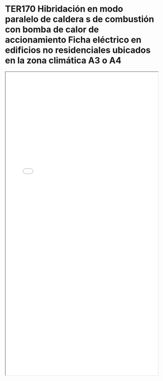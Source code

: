 # TER170  Hibridación en modo paralelo de caldera s de combustión con bomba de calor de accionamiento Ficha eléctrico en edificios no residenciales ubicados en la zona climática A3 o A4

<iframe src="../TER170  Hibridación en modo paralelo de caldera s de combustión con bomba de calor de accionamiento Ficha eléctrico en edificios no residenciales ubicados en la zona climática A3 o A4.pdf" width="100%" height="1000px"></iframe>
